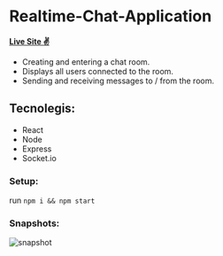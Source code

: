 # Realtime-Chat-Application

[**Live Site :v:**](https://5f561a4d9282d616efb08385--jovial-banach-a0dfd8.netlify.app/)

* Creating and entering a chat room.
* Displays all users connected to the room.
* Sending and receiving messages to / from the room.

## Tecnolegis: ##
* React
* Node
* Express
* Socket.io

### Setup: ###
run `npm i && npm start`

### Snapshots: ###
![snapshot](snapshots/Global.PNG)
